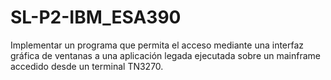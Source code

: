 # SL-P2-IBM_ESA390
Implementar  un  programa  que  permita  el  acceso  mediante una  interfaz  gráfica  de  ventanas  a  una  aplicación legada ejecutada sobre un mainframe accedido desde un terminal TN3270.

